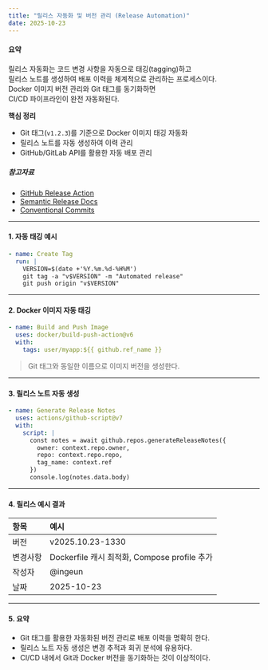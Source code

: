 ```yaml
---
title: "릴리스 자동화 및 버전 관리 (Release Automation)"
date: 2025-10-23
---
```


#### 요약  
릴리스 자동화는 코드 변경 사항을 자동으로 태깅(tagging)하고  
릴리스 노트를 생성하여 배포 이력을 체계적으로 관리하는 프로세스이다.  
Docker 이미지 버전 관리와 Git 태그를 동기화하면  
CI/CD 파이프라인이 완전 자동화된다.  

**핵심 정리**
- Git 태그(`v1.2.3`)를 기준으로 Docker 이미지 태깅 자동화  
- 릴리스 노트를 자동 생성하여 이력 관리  
- GitHub/GitLab API를 활용한 자동 배포 관리  

##### 참고자료
- [GitHub Release Action](https://github.com/actions/create-release)
- [Semantic Release Docs](https://semantic-release.gitbook.io/)
- [Conventional Commits](https://www.conventionalcommits.org/)

---

#### 1. 자동 태깅 예시
```yaml
- name: Create Tag
  run: |
    VERSION=$(date +'%Y.%m.%d-%H%M')
    git tag -a "v$VERSION" -m "Automated release"
    git push origin "v$VERSION"
```

---

#### 2. Docker 이미지 자동 태깅

```yaml
- name: Build and Push Image
  uses: docker/build-push-action@v6
  with:
    tags: user/myapp:${{ github.ref_name }}
```

> Git 태그와 동일한 이름으로 이미지 버전을 생성한다.

---

#### 3. 릴리스 노트 자동 생성

```yaml
- name: Generate Release Notes
  uses: actions/github-script@v7
  with:
    script: |
      const notes = await github.repos.generateReleaseNotes({
        owner: context.repo.owner,
        repo: context.repo.repo,
        tag_name: context.ref
      })
      console.log(notes.data.body)
```

---

#### 4. 릴리스 예시 결과

| 항목   | 예시                                    |
| :--- | :------------------------------------ |
| 버전   | v2025.10.23-1330                      |
| 변경사항 | Dockerfile 캐시 최적화, Compose profile 추가 |
| 작성자  | @ingeun                               |
| 날짜   | 2025-10-23                            |

---

#### 5. 요약

* Git 태그를 활용한 자동화된 버전 관리로 배포 이력을 명확히 한다.
* 릴리스 노트 자동 생성은 변경 추적과 회귀 분석에 유용하다.
* CI/CD 내에서 Git과 Docker 버전을 동기화하는 것이 이상적이다.